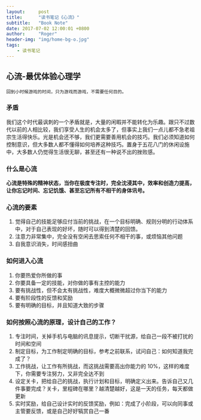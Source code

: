 ```yaml
---
layout:     post
title:      "读书笔记《心流》"
subtitle:   "Book Note"
date: 2017-07-02 12:00:01 +0800
author:     "Roger"
header-img: "img/home-bg-o.jpg"
tags:
    - 读书笔记
---
```

心流-最优体验心理学
---

    回到小时候游戏的时间，只为游戏而游戏，不需要任何目的。

### 矛盾

我们这个时代最讽刺的一个矛盾就是，大量的闲暇并不能转化为乐趣。跟只不过数代以前的人相比较，我们享受人生的机会太多了，但事实上我们一点儿都不急老祖宗生活得快乐。光是机会还不够，我们更需要善用机会的技巧。我们必须知道如何控制意识，但大多数人都不懂得如何培养这种技巧。置身于五花八门的休闲设施中，大多数人仍觉得生活很无聊，甚至还有一种说不出的挫败感。

### 什么是心流

**心流是特殊的精神状态，当你在极度专注时，完全沈浸其中，效率和创造力提高，让你忘记时间、忘记饥饿、甚至忘记所有不相干的身体讯号。**

### 心流的要素

1. 觉得自己的技能足够应付当前的挑战，在一个目标明确、规则分明的行动体系中，对于自己表现的好坏，随时可以得到清楚的回馈。
2. 注意力非常集中，完全没有空闲去思索任何不相干的事，或烦恼其他问题
3. 自我意识消失，时间感扭曲

### 如何进入心流

1. 你要热爱你所做的事
2. 你要具备一定的技能，对你做的事有主控的能力
3. 要有挑战性，但不会太有挑战性，难度大概微微超过你当下的能力
4. 要有阶段性的反馈和奖励
5. 要有明确的目标，并且知道大致的步骤

### 如何按照心流的原理，设计自己的工作？

1. 专注时间，关掉手机与电脑的讯息提示，切断干扰源，给自己一段不被打扰的时间和空间
2. 制定目标，为工作制定明确的目标，参考之前联系，试问自己：如何知道我完成了？
3. 工作挑战，让工作有所挑战，而这挑战需要高出你能力的 10%，这样的难度下，你需要专注努力，又非完全达不到
4. 设定关卡，把给自己的挑战，执行计划和目标，明确定义出来。告诉自己又几件事要完成？关卡，里程碑在哪里？越清楚越好，这是一天的任务，每天都做更新
5. 实时奖励，给自己设计实时的反馈奖励，例如：完成了小阶段，可以向同事或主管要反馈，或是自己好好犒赏自己一番


